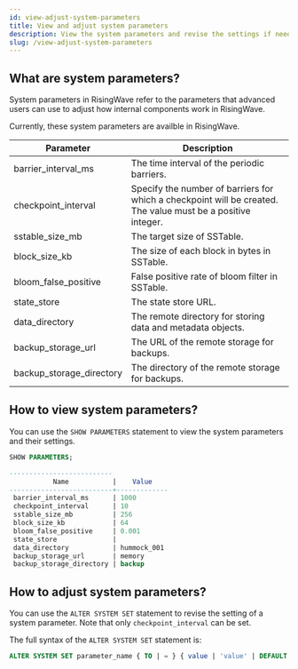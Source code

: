 ```yaml
---
id: view-adjust-system-parameters
title: View and adjust system parameters
description: View the system parameters and revise the settings if needed.
slug: /view-adjust-system-parameters
---
```


## What are system parameters?

System parameters in RisingWave refer to the parameters that advanced users can use to adjust how internal components work in RisingWave.

Currently, these system parameters are availble in RisingWave.

| Parameter           |    Description    |
|---|---|
|barrier_interval_ms      | The time interval of the periodic barriers.|
|checkpoint_interval      | Specify the number of barriers for which a checkpoint will be created. The value must be a positive integer.|
|sstable_size_mb          | The target size of SSTable.|
|block_size_kb            | The size of each block in bytes in SSTable.|
|bloom_false_positive     | False positive rate of bloom filter in SSTable.|
|state_store              | The state store URL. |
|data_directory           | The remote directory for storing data and metadata objects.|
|backup_storage_url       | The URL of the remote storage for backups.|
|backup_storage_directory | The directory of the remote storage for backups.|

## How to view system parameters?

You can use the `SHOW PARAMETERS` statement to view the system parameters and their settings.

```sql
SHOW PARAMETERS;

--------------------------
           Name           |    Value    
--------------------------+-------------
 barrier_interval_ms      | 1000
 checkpoint_interval      | 10
 sstable_size_mb          | 256
 block_size_kb            | 64
 bloom_false_positive     | 0.001
 state_store              | 
 data_directory           | hummock_001
 backup_storage_url       | memory
 backup_storage_directory | backup
```

## How to adjust system parameters?

You can use the `ALTER SYSTEM SET` statement to revise the setting of a system parameter. Note that only `checkpoint_interval` can be set.

The full syntax of the `ALTER SYSTEM SET` statement is:

```sql
ALTER SYSTEM SET parameter_name { TO | = } { value | 'value' | DEFAULT };
```